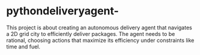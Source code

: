 # pythondeliveryagent-
This project is about creating an autonomous delivery agent that navigates a 2D grid city to efficiently deliver packages. The agent needs to be rational, choosing actions that maximize its efficiency under constraints like time and fuel.
